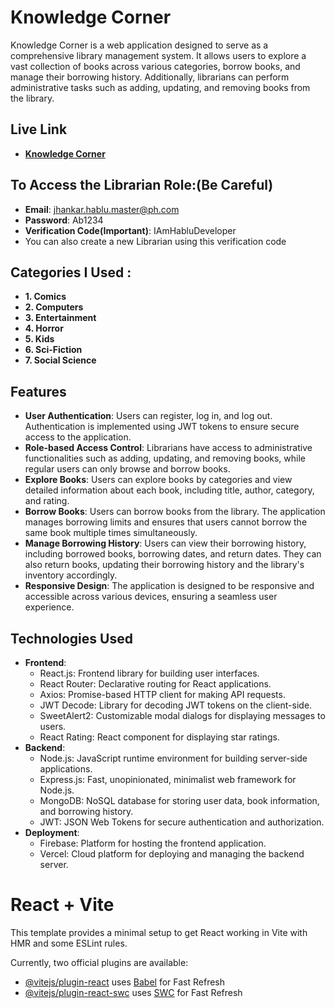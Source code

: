 # Knowledge Corner

Knowledge Corner is a web application designed to serve as a comprehensive library management system. It allows users to explore a vast collection of books across various categories, borrow books, and manage their borrowing history. Additionally, librarians can perform administrative tasks such as adding, updating, and removing books from the library.


## Live Link 
- **[Knowledge Corner](https://knowledge-corner-55271.web.app)**

## To Access the Librarian Role:(Be Careful)
- **Email**: jhankar.hablu.master@ph.com
- **Password**: Ab1234
- **Verification Code(Important)**: IAmHabluDeveloper
- You can also create a new Librarian using this verification code

## Categories I Used :
- **1. Comics**
- **2. Computers**
- **3. Entertainment**
- **4. Horror**
- **5. Kids**
- **6. Sci-Fiction**
- **7. Social Science**

## Features

- **User Authentication**: Users can register, log in, and log out. Authentication is implemented using JWT tokens to ensure secure access to the application.
- **Role-based Access Control**: Librarians have access to administrative functionalities such as adding, updating, and removing books, while regular users can only browse and borrow books.
- **Explore Books**: Users can explore books by categories and view detailed information about each book, including title, author, category, and rating.
- **Borrow Books**: Users can borrow books from the library. The application manages borrowing limits and ensures that users cannot borrow the same book multiple times simultaneously.
- **Manage Borrowing History**: Users can view their borrowing history, including borrowed books, borrowing dates, and return dates. They can also return books, updating their borrowing history and the library's inventory accordingly.
- **Responsive Design**: The application is designed to be responsive and accessible across various devices, ensuring a seamless user experience.

## Technologies Used

- **Frontend**:
  - React.js: Frontend library for building user interfaces.
  - React Router: Declarative routing for React applications.
  - Axios: Promise-based HTTP client for making API requests.
  - JWT Decode: Library for decoding JWT tokens on the client-side.
  - SweetAlert2: Customizable modal dialogs for displaying messages to users.
  - React Rating: React component for displaying star ratings.
- **Backend**:
  - Node.js: JavaScript runtime environment for building server-side applications.
  - Express.js: Fast, unopinionated, minimalist web framework for Node.js.
  - MongoDB: NoSQL database for storing user data, book information, and borrowing history.
  - JWT: JSON Web Tokens for secure authentication and authorization.
- **Deployment**:
  - Firebase: Platform for hosting the frontend application.
  - Vercel: Cloud platform for deploying and managing the backend server.
































# React + Vite

This template provides a minimal setup to get React working in Vite with HMR and some ESLint rules.

Currently, two official plugins are available:

- [@vitejs/plugin-react](https://github.com/vitejs/vite-plugin-react/blob/main/packages/plugin-react/README.md) uses [Babel](https://babeljs.io/) for Fast Refresh
- [@vitejs/plugin-react-swc](https://github.com/vitejs/vite-plugin-react-swc) uses [SWC](https://swc.rs/) for Fast Refresh
